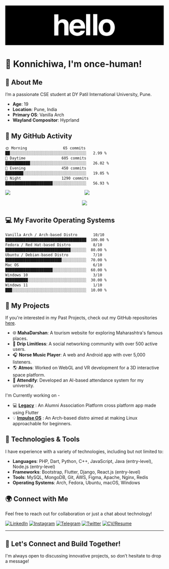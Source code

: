 ![Banner](https://raw.githubusercontent.com/once-human/once-human/refs/heads/main/240906093-9be4d344-6782-461a-b5a6-32a07bf7b34e%20(1).gif)

# 👋 Konnichiwa, I'm once-human!

## 🚀 About Me

I’m a passionate CSE student at DY Patil International University, Pune.

- **Age**: 19
- **Location**: Pune, India
- **Primary OS**: Vanilla Arch
- **Wayland Compositor**: Hyprland

## 🌙 My GitHub Activity

```text
🌞 Morning                65 commits          ██░░░░░░░░░░░░░░░░░░░░░░░░░░░░░░░░░░   2.99 % 
🌆 Daytime                605 commits         ███████████░░░░░░░░░░░░░░░░░░░░░░░░░   26.02 % 
🌃 Evening                450 commits         ████████░░░░░░░░░░░░░░░░░░░░░░░░░░░░   19.05 % 
🌙 Night                  1290 commits        █████████████████████░░░░░░░░░░░░░░░   56.93 %
```
<div style="display: flex; justify-content: center; align-items: center; text-align: center;">
    <img src="https://github-readme-stats.vercel.app/api?username=once-human&theme=gotham&show_icons=true&hide_border=true&count_private=true" width="400"/>
    <img src="https://github-readme-streak-stats.herokuapp.com/?user=once-human&theme=gotham&hide_border=true" width="400"/>
</div>
<br/>
<div style="text-align: center;">
    <a href="https://github.com/once-human/github-readme-activity-graph">
        <img src="https://github-readme-activity-graph.vercel.app/graph?username=once-human&theme=gotham&hide_border=true" width="600"/>
    </a>
</div>


## 💻 My Favorite Operating Systems

```text
Vanilla Arch / Arch-based Distro       10/10  ████████████████████████████████████  100.00 %
Fedora / Red Hat-based Distro          8/10   █████████████████████████████░░░░░░░  80.00 %
Ubuntu / Debian-based Distro           7/10   █████████████████████████░░░░░░░░░░░  70.00 %
Mac OS                                 6/10   █████████████████████░░░░░░░░░░░░░░░  60.00 %
Windows 10                             3/10   ██████████░░░░░░░░░░░░░░░░░░░░░░░░░░  30.00 %
Windows 11                             1/10   ███░░░░░░░░░░░░░░░░░░░░░░░░░░░░░░░░░  10.00 %
```

## 🌱 My Projects

If you're interested in my Past Projects, check out my GitHub repositories [here](https://github.com/once-human?tab=repositories).
<br>

- 🌐 **MahaDarshan**: A tourism website for exploring Maharashtra's famous places.
- 👥 **Drip Limitless**: A social networking community with over 500 active users.
- 🎧 **Norse Music Player**: A web and Android app with over 5,000 listeners.
- 🌎 **Atmos**: Worked on WebGL and VR development for a 3D interactive space platform.
- 🤖 **Attendify**: Developed an AI-based attendance system for my university.

I'm Currently working on -
<br>

- 💻 [**Legacy**](https://github.com/once-human/SIH-Legacy) : An Alumni Association Platform cross platform app made using Flutter
- 💡 [**Impulse OS**](https://github.com/impulse-os/impulseos-live) : An Arch-based distro aimed at making Linux approachable for beginners.

## 🔧 Technologies & Tools

I have experience with a variety of technologies, including but not limited to:

- **Languages**: PHP, Dart, Python, C++, JavaScript, Java (entry-level), Node.js (entry-level)
- **Frameworks**: Bootstrap, Flutter, Django, React.js (entry-level)
- **Tools**: MySQL, MongoDB, Git, AWS, Figma, Apache, Nginx, Redis
- **Operating Systems**: Arch, Fedora, Ubuntu, macOS, Windows

## 🌍 Connect with Me

Feel free to reach out for collaboration or just a chat about technology!

[![LinkedIn](https://img.shields.io/badge/LinkedIn-0077B5?style=flat&logo=linkedin&logoColor=white)](https://www.linkedin.com/in/yaglewad-onkar/)  [![Instagram](https://img.shields.io/badge/Instagram-E1306C?style=flat&logo=instagram&logoColor=white)](https://instagram.com/yaglewad\_onkar) [![Telegram](https://img.shields.io/badge/Telegram-0088CC?style=flat&logo=telegram&logoColor=white)](https://t.me/overclock7)  [![Twitter](https://img.shields.io/badge/Twitter-1DA1F2?style=flat&logo=x&logoColor=white)](https://x.com/oncehuman7)  [![CV/Resume](https://img.shields.io/badge/CV/Resume-000000?style=flat&logo=pdf&logoColor=white)](https://github.com/once-human/once-human/blob/main/Onkar%20Yaglewad%20CV%20V2.pdf)

---

## 🌟 Let's Connect and Build Together!

I'm always open to discussing innovative projects, so don’t hesitate to drop a message!
